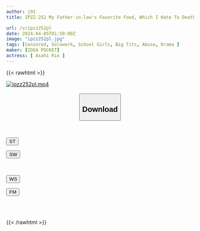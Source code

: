```yaml
---
author: j91
title: IPZZ-252 My Father-in-law's Favorite Food, Which I Hate To Death, Was The Raw Girl... Rio Asahi, A Humiliating Rape That Makes Me Cum Over And Over Again While Being Raped.

url: /v/ipzz252pl
date: 2024-04-05T01:50:00Z
image: "ipzz252pl.jpg"
tags: [Censored, Solowork, School Girls, Big Tits, Abuse, Drama	]
maker: [IDEA POCKET]
actress: [ Asahi Rio ]
---
```



{{< rawhtml >}}

<div class="video" data-videoid="9OaQwK6VZZHa0Go">
    <a href="javascript:;">
        <img src="/v/ipzz252pl/ipzz252pl.jpg" width="WIDTH" height="HEIGHT" alt="ipzz252pl.mp4" loading="lazy">
    </a>
</div>

<script type="text/javascript" src="https://j91.asia/asset/on-demand-st.js"></script>

<br>
  <link rel="stylesheet" href="https://j91.asia/asset/bs5.css">
  
  <center>
  <button class="btn btn-primary" type="button" data-bs-toggle="collapse" data-bs-target=".multi-collapse" aria-expanded="false" aria-controls="multiCollapseExample1 multiCollapseExample2"><h2>Download</h2></button></center>
</p>
<div class="row">
  <div class="col">
    <div class="collapse multi-collapse" id="multiCollapseExample1">
      <div class="card card-body">
	      	      <br>
<div class="buttons">  
<p><a href="https://streamtape.to/v/9OaQwK6VZZHa0Go" target="_blank"><button class="btn-hover color-3"><i class="fa fa-download"></i> ST</button></a></p>
<p><a href="https://asnwish.com/69s9m2j4ojvp" target="_blank"><button class="btn-hover color-2"><i class="fa fa-download"></i> SW</button></a></p></div>
    </div>
  </div>
</div>
  <div class="col">
    <div class="collapse multi-collapse" id="multiCollapseExample2">
      <div class="card card-body">
	      <br>
<div class="buttons">
<p><a href="javascript:;"><button class="btn-hover color-9"><i class="fa fa-download"></i> WS</button></a></p>
<p><a href="javascript:;"><button class="btn-hover color-8"><i class="fa fa-download"></i> FM</button></a></p></div>
<br><br>
      </div>
    </div>
  </div>
</div>

{{< /rawhtml >}}